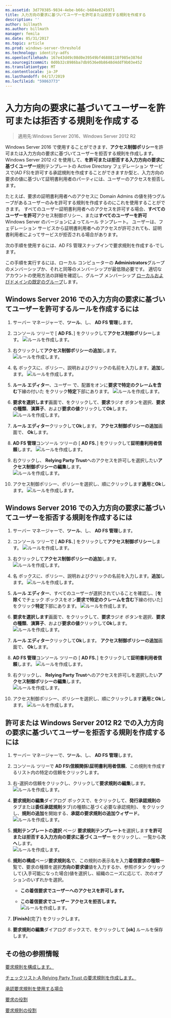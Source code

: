 ```yaml
---
ms.assetid: 3d770385-9834-4ebe-b66c-b684e0245971
title: 入力方向の要求に基づいてユーザーを許可または拒否する規則を作成する
description: ''
author: billmath
ms.author: billmath
manager: femila
ms.date: 05/31/2017
ms.topic: article
ms.prod: windows-server-threshold
ms.technology: identity-adfs
ms.openlocfilehash: 167e43d49c08d0e39549bf46888118f985e3876d
ms.sourcegitcommit: 0d0b32c8986ba7db9536e0b8648d4ddf9b03e452
ms.translationtype: MT
ms.contentlocale: ja-JP
ms.lasthandoff: 04/17/2019
ms.locfileid: "59863773"
---
```

# <a name="create-a-rule-to-permit-or-deny-users-based-on-an-incoming-claim"></a>入力方向の要求に基づいてユーザーを許可または拒否する規則を作成する 

>適用先:Windows Server 2016、Windows Server 2012 R2

Windows Server 2016 で使用することができます、**アクセス制御ポリシー**を許可または入力方向の要求に基づいてユーザーを拒否する規則を作成します。  Windows Server 2012 r2 を使用して、**を許可または拒否する入力方向の要求に基づくユーザー**規則テンプレートの Active Directory フェデレーション サービスで\(AD FS\)を許可する承認規則を作成することができますか型と、入力方向の要求の値に基づいて証明書利用者のパーティには、ユーザーのアクセスを拒否します。 

たとえば、要求の証明書利用者へのアクセスに Domain Admins の値を持つグループがあるユーザーのみを許可する規則を作成するのにこれを使用することができます。 すべてのユーザー証明書利用者へのアクセスを許可する場合、**すべてのユーザーを許可**アクセス制御ポリシー、または**すべてのユーザーを許可**Windows Server のバージョンによってルール テンプレート。 ユーザーは、フェデレーション サービスから証明書利用者へのアクセスが許可されても、証明書利用者によってサービスが拒否される場合があります。  
  
次の手順を使用するには、AD FS 管理スナップインで要求規則を作成する\-でします。  
  
この手順を実行するには、ローカル コンピューターの **Administrators**グループのメンバーシップか、それと同等のメンバーシップが最低限必要です。  適切なアカウントの使用方法の詳細を確認し、グループ メンバーシップ [ローカルおよびドメインの既定のグループ](https://go.microsoft.com/fwlink/?LinkId=83477)します。  

## <a name="to-create-a-rule-to-permit-users-based-on-an-incoming-claim-on-windows-server-2016"></a>Windows Server 2016 での入力方向の要求に基づいてユーザーを許可するルールを作成するには
 
1.  サーバー マネージャーで、**ツール**、し、 **AD FS 管理**します。  
  
2.  コンソール ツリーで [ **AD FS**、] をクリックして**アクセス制御ポリシー**します。 
![ルールを作成します。](media/Create-a-Rule-to-Permit-or-Deny-Users-Based-on-an-Incoming-Claim/permitdeny3.PNG)

3. 右クリックして**アクセス制御ポリシーの追加**します。
![ルールを作成します。](media/Create-a-Rule-to-Permit-or-Deny-Users-Based-on-an-Incoming-Claim/permitdeny4.PNG)

4. 名 ボックスに、ポリシー、説明およびクリックの名前を入力します。**追加**します。
![ルールを作成します。](media/Create-a-Rule-to-Permit-or-Deny-Users-Based-on-an-Incoming-Claim/permitdeny5.PNG)

5. **ルール エディター**、ユーザー で、配置をオンに**要求で特定のクレームを含む**下線の付いた をクリック**特定**下部にあります。
![ルールを作成します。](media/Create-a-Rule-to-Permit-or-Deny-Users-Based-on-an-Incoming-Claim/permitdeny6.PNG)

6. **要求を選択します**画面で、をクリックして、**要求**ラジオ ボタンを選択、**要求の種類**、**演算子**、および**要求の値**クリックして**Ok**します。
![ルールを作成します。](media/Create-a-Rule-to-Permit-or-Deny-Users-Based-on-an-Incoming-Claim/permitdeny7.PNG)

7.  **ルール エディター**クリックして**Ok**します。  **アクセス制御ポリシーの追加**画面で、 **Ok**します。

8. **AD FS 管理**コンソール ツリーの [ **AD FS**、] をクリックして**証明書利用者信頼**します。 
![ルールを作成します。](media/Create-a-Rule-to-Pass-Through-or-Filter-an-Incoming-Claim/claimrule9.PNG)

9.  右クリックし、 **Relying Party Trust**へのアクセスを許可しを選択したい**アクセス制御ポリシーの編集**します。  
![ルールを作成します。](media/Create-a-Rule-to-Permit-All-Users/permitall2.PNG)

10. アクセス制御ポリシー、ポリシーを選択し、順にクリックします**適用**と**Ok**します。
![ルールを作成します。](media/Create-a-Rule-to-Permit-or-Deny-Users-Based-on-an-Incoming-Claim/permitdeny8.PNG)

## <a name="to-create-a-rule-to-deny-users-based-on-an-incoming-claim-on-windows-server-2016"></a>Windows Server 2016 での入力方向の要求に基づいてユーザーを拒否する規則を作成するには
 
1.  サーバー マネージャーで、**ツール**、し、 **AD FS 管理**します。  
  
2.  コンソール ツリーで [ **AD FS**、] をクリックして**アクセス制御ポリシー**します。 
![ルールを作成します。](media/Create-a-Rule-to-Permit-or-Deny-Users-Based-on-an-Incoming-Claim/permitdeny3.PNG)

3. 右クリックして**アクセス制御ポリシーの追加**します。
![ルールを作成します。](media/Create-a-Rule-to-Permit-or-Deny-Users-Based-on-an-Incoming-Claim/permitdeny4.PNG)

4. 名 ボックスに、ポリシー、説明およびクリックの名前を入力します。**追加**します。
![ルールを作成します。](media/Create-a-Rule-to-Permit-or-Deny-Users-Based-on-an-Incoming-Claim/permitdeny9.PNG)

5. **ルール エディター**、すべてのユーザーが選択されていることを確認し、[**を除く**でチェック ボックスをオン**要求で特定のクレームを含む**下線の付いた] をクリック**特定**下部にあります。
![ルールを作成します。](media/Create-a-Rule-to-Permit-or-Deny-Users-Based-on-an-Incoming-Claim/permitdeny10.PNG)

6. **要求を選択します**画面で、をクリックして、**要求**ラジオ ボタンを選択、**要求の種類**、**演算子**、および**要求の値**クリックして**Ok**します。
![ルールを作成します。](media/Create-a-Rule-to-Permit-or-Deny-Users-Based-on-an-Incoming-Claim/permitdeny11.PNG)

7.  **ルール エディター**クリックして**Ok**します。  **アクセス制御ポリシーの追加**画面で、 **Ok**します。

8. **AD FS 管理**コンソール ツリーの [ **AD FS**、] をクリックして**証明書利用者信頼**します。 
![ルールを作成します。](media/Create-a-Rule-to-Pass-Through-or-Filter-an-Incoming-Claim/claimrule9.PNG)

9.  右クリックし、 **Relying Party Trust**へのアクセスを許可しを選択したい**アクセス制御ポリシーの編集**します。  
![ルールを作成します。](media/Create-a-Rule-to-Permit-All-Users/permitall2.PNG)

10. アクセス制御ポリシー、ポリシーを選択し、順にクリックします**適用**と**Ok**します。
![ルールを作成します。](media/Create-a-Rule-to-Permit-or-Deny-Users-Based-on-an-Incoming-Claim/permitdeny12.PNG)

  
## <a name="to-create-a-rule-to-permit-or-deny-users-based-on-an-incoming-claim-on-windows-server-2012-r2"></a>許可または Windows Server 2012 R2 での入力方向の要求に基づいてユーザーを拒否する規則を作成するには
  
1.  サーバー マネージャーで、**ツール**、し、 **AD FS 管理**します。    
  
2.  コンソール ツリーで  **AD FS\\信頼関係\\証明書利用者信頼**、この規則を作成するリスト内の特定の信頼をクリックします。  
  
3.  右\-選択の信頼をクリックし、クリックして**要求規則の編集**します。  
![ルールを作成します。](media/Create-a-Rule-to-Pass-Through-or-Filter-an-Incoming-Claim/claimrule6.PNG)   

4.  **要求規則の編集**ダイアログ ボックスで、をクリックして、**発行承認規則の** タブまたは**委任承認規則**タブ\(の種類に基づく必要な承認規則\)、 をクリックし、**規則の追加**を開始する、**承認の要求規則の追加ウィザード**。  
![ルールを作成します。](media/Create-a-Rule-to-Permit-All-Users/permitall5.PNG)

5.  **規則テンプレートの選択** ページ **要求規則テンプレート**を選択します**を許可または拒否する入力方向の要求に基づくユーザー**  をクリックし、一覧から**次へ**します。  
![ルールを作成します。](media/Create-a-Rule-to-Permit-or-Deny-Users-Based-on-an-Incoming-Claim/permitdeny1.PNG)

6.  **規則の構成**ページ**要求規則名**で、この規則の表示名を入力**着信要求の種類**一覧で、要求の種類を選択**方向の要求値**値を入力するか、参照ボタン クリックして\(入手可能になった場合\)値を選択し、組織のニーズに応じて、次のオプションのいずれかを選択。  
  
    -   **この着信要求でユーザーへのアクセスを許可します。**  
  
    -   **この着信要求でユーザー アクセスを拒否します。**  
![ルールを作成します。](media/Create-a-Rule-to-Permit-or-Deny-Users-Based-on-an-Incoming-Claim/permitdeny2.PNG)  
7.  **[Finish]**(完了) をクリックします。  
  
8.  **要求規則の編集**ダイアログ ボックスで、をクリックして **[ok]** ルールを保存します。  

## <a name="additional-references"></a>その他の参照情報 
[要求規則を構成します。](Configure-Claim-Rules.md)  
 
[チェックリスト:A Relying Party Trust の要求規則を作成します。](https://technet.microsoft.com/library/ee913578.aspx)  
  
[承認要求規則を使用する場合](../../ad-fs/technical-reference/When-to-Use-an-Authorization-Claim-Rule.md)  

[要求の役割](../../ad-fs/technical-reference/The-Role-of-Claims.md)  
  
[要求規則の役割](../../ad-fs/technical-reference/The-Role-of-Claim-Rules.md)  
